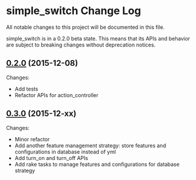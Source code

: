 # simple_switch Change Log

All notable changes to this project will be documented in this file.

simple_switch is in a 0.2.0 beta state. This means that its APIs and behavior are subject to breaking changes without deprecation notices.

## [0.2.0](https://github.com/Sen-Zhang/simple_switch/releases/tag/v0.2.0) (2015-12-08)

Changes:

* Add tests
* Refactor APIs for action_controller

## [0.3.0](https://github.com/Sen-Zhang/simple_switch/releases/tag/v0.3.0) (2015-12-xx)

Changes:

* Minor refactor
* Add another feature management strategy: store features and configurations in database instead of yml
* Add turn_on and turn_off APIs
* Add rake tasks to manage features and configurations for database strategy
